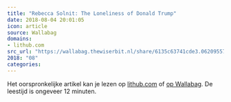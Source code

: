 ```yaml
---
title: "Rebecca Solnit: The Loneliness of Donald Trump"
date: 2018-08-04 20:01:05
icon: article
source: Wallabag
domains:
- lithub.com
src_url: "https://wallabag.thewiserbit.nl/share/6135c63741cde3.06209557"
2018: "08"
categories:
---
```

Het oorspronkelijke artikel kan je lezen op [lithub.com](https://lithub.com/rebecca-solnit-the-loneliness-of-donald-trump/) of [op Wallabag](https://wallabag.thewiserbit.nl/share/6135c63741cde3.06209557). De leestijd is ongeveer 12 minuten.